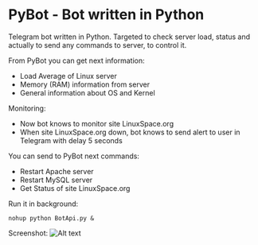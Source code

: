# PyBot - Bot written in Python
Telegram bot written in Python. 
Targeted to check server load, status and actually to send any commands to server, to control it.

From PyBot you can get next information:
- Load Average of Linux server
- Memory (RAM) information from server
- General information about OS and Kernel

Monitoring:
- Now bot knows to monitor site LinuxSpace.org
- When site LinuxSpace.org down, bot knows to send alert to user 
in Telegram with delay 5 seconds

You can send to PyBot next commands:
- Restart Apache server
- Restart MySQL server
- Get Status of site LinuxSpace.org

Run it in background:
```
nohup python BotApi.py &
```
Screenshot:
![Alt text](https://pbs.twimg.com/media/CZqWwH-WIAESIWe.jpg "PyBot Screenshot iPhone6")

